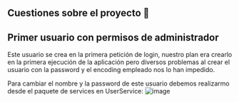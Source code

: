 ## Cuestiones sobre el proyecto :seedling:

## Primer usuario con permisos de administrador

Este usuario se crea en la primera petición de login, nuestro plan era crearlo en la primera ejecución de la aplicación pero diversos problemas al crear el usuario con la
password y el encoding empleado nos lo han impedido.

Para cambiar el nombre y la password de este usuario debemos realizarmo desde el paquete de services en UserService:
![image](https://user-images.githubusercontent.com/68128045/162031027-c051bf93-3a7f-49ea-af7e-a1e57cc50272.png)




